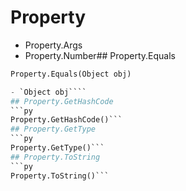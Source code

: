 # Property

- Property.Args
- Property.Number## Property.Equals
```py
Property.Equals(Object obj)

- `Object obj````
## Property.GetHashCode
```py
Property.GetHashCode()```
## Property.GetType
```py
Property.GetType()```
## Property.ToString
```py
Property.ToString()```
